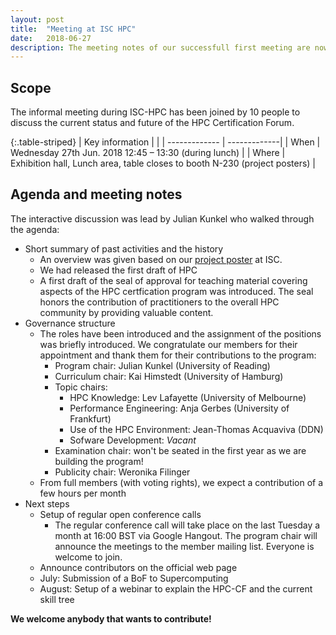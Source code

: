 ```yaml
---
layout: post
title:  "Meeting at ISC HPC"
date:   2018-06-27
description: The meeting notes of our successfull first meeting are now available.
---
```


## Scope

The informal meeting during ISC-HPC has been joined by 10 people to discuss the current status and future of the HPC Certification Forum.

{:.table-striped}
| Key information | |
| ------------- | -------------|
| When |  Wednesday 27th Jun. 2018 12:45 – 13:30 (during lunch) |
| Where |  Exhibition hall, Lunch area, table closes to booth N-230 (project posters) |

## Agenda and meeting notes

The interactive discussion was lead by Julian Kunkel who walked through the agenda:

  * Short summary of past activities and the history
    * An overview was given based on our [project poster](/downloads/06-2018-isc-hpc-poster.pdf) at ISC.
    * We had released the first draft of HPC
    * A first draft of the seal of approval for teaching material covering aspects of the HPC certfication program was introduced. The seal honors the contribution of practitioners to the overall HPC community by providing valuable content.
  * Governance structure
    * The roles have been introduced and the assignment of the positions was briefly introduced. We congratulate our members for their appointment and thank them for their contributions to the program:
      * Program chair: Julian Kunkel (University of Reading)
      * Curriculum chair: Kai Himstedt (University of Hamburg)
      * Topic chairs:
        * HPC Knowledge: Lev Lafayette (University of Melbourne)
        * Performance Engineering: Anja Gerbes (University of Frankfurt)
        * Use of the HPC Environment: Jean-Thomas Acquaviva (DDN)
        * Sofware Development: *Vacant*
      * Examination chair: won't be seated in the first year as we are building the program!
      * Publicity chair: Weronika Filinger
    * From full members (with voting rights), we expect a contribution of a few hours per month
  * Next steps
    * Setup of regular open conference calls
      * The regular conference call will take place on the last Tuesday a month at 16:00 BST via Google Hangout. The program chair will announce the meetings to the member mailing list. Everyone is welcome to join.
    * Announce contributors on the official web page
    * July: Submission of a BoF to Supercomputing
    * August: Setup of a webinar to explain the HPC-CF and the current skill tree

**We welcome anybody that wants to contribute!**
